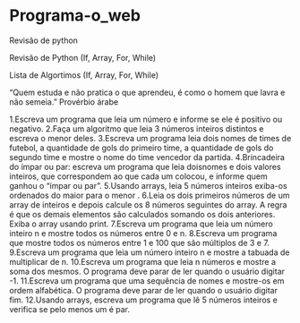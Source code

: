 # Programa-o_web
Revisão de python

Revisão de Python (If, Array, For, While)

Lista de Algortimos (If, Array, For, While)

“Quem estuda e não pratica o que aprendeu, é como o homem que lavra e não semeia.” Provérbio árabe

1.Escreva um programa que leia um número e informe se ele é positivo ou negativo.
2.Faça um algoritmo que leia 3 números inteiros distintos e escreva o menor deles.
3.Escreva um programa leia dois nomes de times de futebol, a quantidade de gols do primeiro time, a quantidade de gols do segundo time e mostre o nome do time vencedor da partida.
4.Brincadeira do ímpar ou par: escreva um programa que leia doisnomes e dois valores inteiros, que correspondem ao que cada um colocou, e informe quem ganhou o “ímpar ou par”.
5.Usando arrays, leia 5 números inteiros exiba-os ordenados do maior para o menor .
6.Leia os dois primeiros números de um array de inteiros e depois calcule os 8 números seguintes do array. A regra é que os demais elementos são calculados somando os dois anteriores. Exiba o array usando print.
7.Escreva um programa que leia um número inteiro n e mostre todos os números entre 0 e n.
8.Escreva um programa que mostre todos os números entre 1 e 100 que são múltiplos de 3 e 7.
9.Escreva um programa que leia um número inteiro n e mostre a tabuada de multiplicar de n.
10.Escreva um programa que leia n números e mostre a soma dos mesmos. O programa deve parar de ler quando o usuário digitar -1.
11.Escreva um programa que uma sequência de nomes e mostre-os em ordem alfabética. O programa deve parar de ler quando o usuário digitar fim.
12.Usando arrays, escreva um programa que lê 5 números inteiros e verifica se pelo menos um é par.
